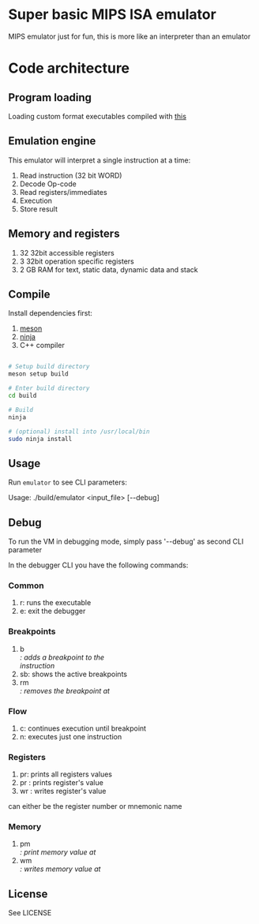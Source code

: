# Super basic MIPS ISA emulator

MIPS emulator just for fun, this is more like an interpreter than an emulator

# Code architecture

## Program loading

Loading custom format executables compiled with [this](https://github.com/thegoldgoat/mips_compiler)

## Emulation engine

This emulator will interpret a single instruction at a time:

1. Read instruction (32 bit WORD)
2. Decode Op-code
3. Read registers/immediates
4. Execution
5. Store result

## Memory and registers

1. 32 32bit accessible registers
2. 3 32bit operation specific registers
3. 2 GB RAM for text, static data, dynamic data and stack

## Compile

Install dependencies first:

1. [meson](https://mesonbuild.com/)
2. [ninja](https://ninja-build.org/)
3. C++ compiler

```bash

# Setup build directory
meson setup build

# Enter build directory
cd build

# Build
ninja

# (optional) install into /usr/local/bin
sudo ninja install

```

## Usage

Run `emulator` to see CLI parameters:

Usage: ./build/emulator <input_file> [--debug]

## Debug

To run the VM in debugging mode, simply pass '--debug' as second CLI parameter

In the debugger CLI you have the following commands:

### Common

1. r: runs the executable
2. e: exit the debugger

### Breakpoints

1. b <address>: adds a breakpoint to the <address> instruction
2. sb: shows the active breakpoints
3. rm <address>: removes the breakpoint at <address>

### Flow

1. c: continues execution until breakpoint
2. n: executes just one instruction

### Registers

1. pr: prints all registers values
2. pr <reg>: prints <reg> register's value
3. wr <reg>: writes <reg> register's value

<reg> can either be the register number or mnemonic name

### Memory

1. pm <address>: print memory value at <address>
2. wm <address>: writes memory value at <address>

## License

See LICENSE
